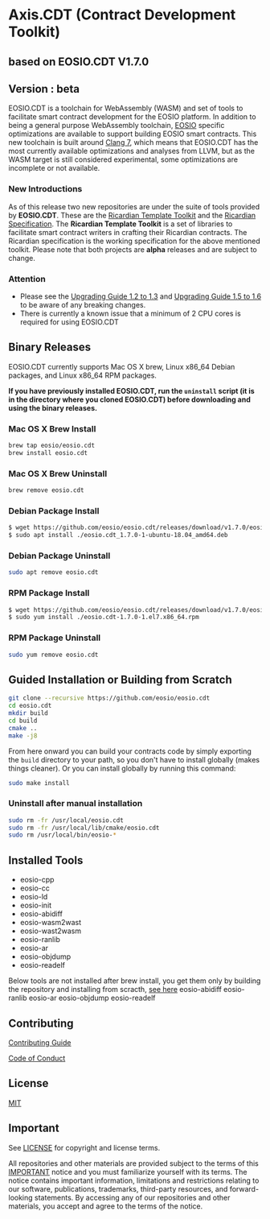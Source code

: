 # Axis.CDT (Contract Development Toolkit)  
## based on EOSIO.CDT V1.7.0
## Version : beta

EOSIO.CDT is a toolchain for WebAssembly (WASM) and set of tools to facilitate smart contract development for the EOSIO platform. In addition to being a general purpose WebAssembly toolchain, [EOSIO](https://github.com/eosio/eos) specific optimizations are available to support building EOSIO smart contracts.  This new toolchain is built around [Clang 7](https://github.com/eosio/llvm), which means that EOSIO.CDT has the most currently available optimizations and analyses from LLVM, but as the WASM target is still considered experimental, some optimizations are incomplete or not available.

### New Introductions
As of this release two new repositories are under the suite of tools provided by **EOSIO.CDT**.  These are the [Ricardian Template Toolkit](https://github.com/eosio/ricardian-template-toolkit) and the [Ricardian Specification](https://github.com/eosio/ricardian-spec).  The **Ricardian Template Toolkit** is a set of libraries to facilitate smart contract writers in crafting their Ricardian contracts.  The Ricardian specification is the working specification for the above mentioned toolkit.  Please note that both projects are **alpha** releases and are subject to change.

### Attention
- Please see the [Upgrading Guide 1.2 to 1.3](https://eosio.github.io/eosio.cdt/latest/upgrading/1.2-to-1.3) and [Upgrading Guide 1.5 to 1.6](https://eosio.github.io/eosio.cdt/latest/upgrading/1.5-to-1.6) to be aware of any breaking changes.
- There is currently a known issue that a minimum of 2 CPU cores is required for using EOSIO.CDT

## Binary Releases
EOSIO.CDT currently supports Mac OS X brew, Linux x86_64 Debian packages, and Linux x86_64 RPM packages.

**If you have previously installed EOSIO.CDT, run the `uninstall` script (it is in the directory where you cloned EOSIO.CDT) before downloading and using the binary releases.**

### Mac OS X Brew Install
```sh
brew tap eosio/eosio.cdt
brew install eosio.cdt
```

### Mac OS X Brew Uninstall
```sh
brew remove eosio.cdt
```

### Debian Package Install
```sh
$ wget https://github.com/eosio/eosio.cdt/releases/download/v1.7.0/eosio.cdt_1.7.0-1-ubuntu-18.04_amd64.deb
$ sudo apt install ./eosio.cdt_1.7.0-1-ubuntu-18.04_amd64.deb
```

### Debian Package Uninstall
```sh
sudo apt remove eosio.cdt
```

### RPM Package Install
```sh
$ wget https://github.com/eosio/eosio.cdt/releases/download/v1.7.0/eosio.cdt-1.7.0-1.el7.x86_64.rpm
$ sudo yum install ./eosio.cdt-1.7.0-1.el7.x86_64.rpm
```

### RPM Package Uninstall
```sh
sudo yum remove eosio.cdt
```

## Guided Installation or Building from Scratch
```sh
git clone --recursive https://github.com/eosio/eosio.cdt
cd eosio.cdt
mkdir build
cd build
cmake ..
make -j8
```

From here onward you can build your contracts code by simply exporting the `build` directory to your path, so you don't have to install globally (makes things cleaner).
Or you can install globally by running this command:

```sh
sudo make install
```

### Uninstall after manual installation

```sh
sudo rm -fr /usr/local/eosio.cdt
sudo rm -fr /usr/local/lib/cmake/eosio.cdt
sudo rm /usr/local/bin/eosio-*
```

## Installed Tools

* eosio-cpp
* eosio-cc
* eosio-ld
* eosio-init
* eosio-abidiff
* eosio-wasm2wast
* eosio-wast2wasm
* eosio-ranlib
* eosio-ar
* eosio-objdump
* eosio-readelf

Below tools are not installed after brew install, you get them only by building the repository and installing from scracth, [see here](#guided_installation_or_building_from_scratch)
eosio-abidiff
eosio-ranlib
eosio-ar
eosio-objdump
eosio-readelf

## Contributing

[Contributing Guide](../CONTRIBUTING.md)

[Code of Conduct](../CONTRIBUTING.md#conduct)

## License

[MIT](../LICENSE)

## Important

See [LICENSE](./LICENSE) for copyright and license terms.

All repositories and other materials are provided subject to the terms of this [IMPORTANT](./IMPORTANT.md) notice and you must familiarize yourself with its terms.  The notice contains important information, limitations and restrictions relating to our software, publications, trademarks, third-party resources, and forward-looking statements.  By accessing any of our repositories and other materials, you accept and agree to the terms of the notice.
